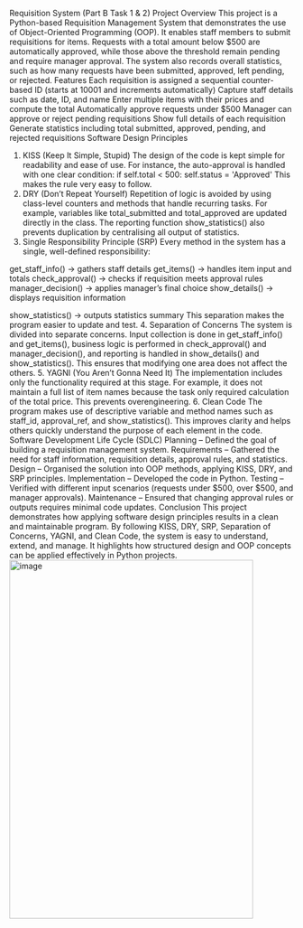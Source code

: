 Requisition System (Part B Task 1 & 2)
Project Overview
This project is a Python-based Requisition Management System that demonstrates the use of Object-Oriented Programming (OOP). It enables staff members to submit requisitions for items. Requests with a total amount below $500 are automatically approved, while those above the threshold remain pending and require manager approval. The system also records overall statistics, such as how many requests have been submitted, approved, left pending, or rejected.
Features
Each requisition is assigned a sequential counter-based ID (starts at 10001 and increments automatically)
Capture staff details such as date, ID, and name
Enter multiple items with their prices and compute the total
Automatically approve requests under $500
Manager can approve or reject pending requisitions
Show full details of each requisition
Generate statistics including total submitted, approved, pending, and rejected requisitions
Software Design Principles
1. KISS (Keep It Simple, Stupid)
The design of the code is kept simple for readability and ease of use. For instance, the auto-approval is handled with one clear condition:
if self.total < 500:
    self.status = 'Approved'
This makes the rule very easy to follow.
2. DRY (Don’t Repeat Yourself)
Repetition of logic is avoided by using class-level counters and methods that handle recurring tasks. For example, variables like total_submitted and total_approved are updated directly in the class. The reporting function show_statistics() also prevents duplication by centralising all output of statistics.
3. Single Responsibility Principle (SRP)
Every method in the system has a single, well-defined responsibility:

get_staff_info() → gathers staff details
get_items() → handles item input and totals
check_approval() → checks if requisition meets approval rules
manager_decision() → applies manager’s final choice
show_details() → displays requisition information

show_statistics() → outputs statistics summary
This separation makes the program easier to update and test.
4. Separation of Concerns
The system is divided into separate concerns. Input collection is done in get_staff_info() and get_items(), business logic is performed in check_approval() and manager_decision(), and reporting is handled in show_details() and show_statistics(). This ensures that modifying one area does not affect the others.
5. YAGNI (You Aren’t Gonna Need It)
The implementation includes only the functionality required at this stage. For example, it does not maintain a full list of item names because the task only required calculation of the total price. This prevents overengineering.
6. Clean Code
The program makes use of descriptive variable and method names such as staff_id, approval_ref, and show_statistics(). This improves clarity and helps others quickly understand the purpose of each element in the code.
Software Development Life Cycle (SDLC)
Planning – Defined the goal of building a requisition management system.
Requirements – Gathered the need for staff information, requisition details, approval rules, and statistics.
Design – Organised the solution into OOP methods, applying KISS, DRY, and SRP principles.
Implementation – Developed the code in Python.
Testing – Verified with different input scenarios (requests under $500, over $500, and manager approvals).
Maintenance – Ensured that changing approval rules or outputs requires minimal code updates.
Conclusion
This project demonstrates how applying software design principles results in a clean and maintainable program. By following KISS, DRY, SRP, Separation of Concerns, YAGNI, and Clean Code, the system is easy to understand, extend, and manage. It highlights how structured design and OOP concepts can be applied effectively in Python projects.
<img width="432" height="635" alt="image" src="https://github.com/user-attachments/assets/44fa431a-7042-4f23-85aa-484a48a1a0b4" />
